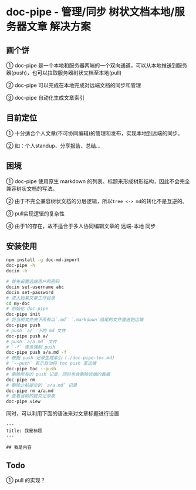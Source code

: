 # doc-pipe - 管理/同步 树状文档本地/服务器文章 解决方案

## 画个饼

① doc-pipe 是一个本地和服务器两端的一个双向通道，可以从本地推送到服务器(push)，也可以拉取服务器树状文档至本地(pull)

② doc-pipe 可以完成在本地完成对远端文档的同步和管理

③ doc-pipe 自动化生成文章索引

## 目前定位

① 十分适合个人文章(不可协同编辑)的管理和发布，实现本地到远端的同步。

② 如：个人standup、分享报告、总结...

## 困境

① doc-pipe 使用原生 markdown 的列表、标题来形成树形结构，因此不会完全兼容树状文档的写法。

② 由于不完全兼容树状文档的分层逻辑，所以`tree <-> md`的转化不是互逆的。

③ pull实现逻辑的复杂性

④ 由于1的存在，故不适合于多人协同编辑文章的 远端-本地 同步

## 安装使用

```bash
npm install -g doc-md-import
doc-pipe -h
docin -h

# 首先设置远端用户和密码
docin set-username abc
docin set-password
# 进入到某文章工作目录
cd my-doc
# 初始化 doc-pipe
doc-pipe init
# 将当前文件夹下所有以`.md` `.markdown`结尾的文件推送到远端
doc-pipe push
# push `a/` 下的 md 文件
doc-pipe push a/
# push `a/a.md` 文件
# `-f` 表示强制 push
doc-pipe push a/a.md -f
# 根据 push 记录生成索引 (./doc-pipe-toc.md) 
# `--push` 表示自动将 toc push 至远端
doc-pipe toc --push
# 删除所有的 push 记录，同时也会删除远端的数据
doc-pipe rm
# 删除之前提交的 `a/a.md` 记录
doc-pipe rm a/a.md
# 查看当前的提交记录表
doc-pipe view
```

同时，可以利用下面的语法来对文章标题进行设置

```
---
title: 我是标题
---

## 我是内容
```

## Todo

① pull 的实现？

